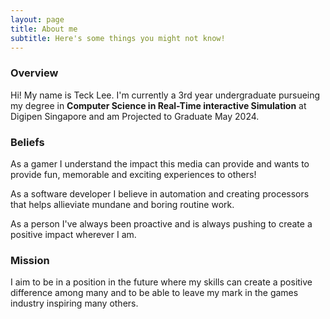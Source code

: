 ```yaml
---
layout: page
title: About me
subtitle: Here's some things you might not know!
---
```

### Overview
Hi! My name is Teck Lee. I'm currently a 3rd year undergraduate pursueing my degree in **Computer Science in Real-Time interactive Simulation** at Digipen Singapore and am Projected to Graduate May 2024.  

### Beliefs
As a gamer I understand the impact this media can provide and wants to provide fun, memorable and exciting experiences to others!

As a software developer I believe in automation and creating processors that helps allieviate mundane and boring routine work.  

As a person I've always been proactive and is always pushing to create a positive impact wherever I am.  

### Mission
I aim to be in a position in the future where my skills can create a positive difference among many and to be able to leave my mark in the games industry inspiring many others.
